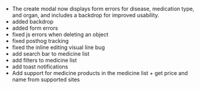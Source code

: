 * The create modal now displays form errors for disease, medication type, and organ, and includes a backdrop for improved usability.
* added backdrop
* added form errors
* fixed js errors when deleting an object
* fixed posthog tracking
* fixed the inline editing visual line bug
* add search bar to medicine list
* add filters to medicine list
* add toast notifications
* Add support for medicine products in the medicine list + get price and name from supported sites